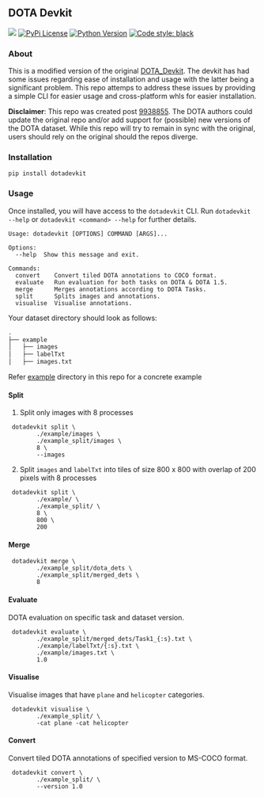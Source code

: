 ## DOTA Devkit 

![](https://github.com/ashnair1/dotadevkit/workflows/Build/badge.svg)
[![PyPi License](https://img.shields.io/pypi/v/dotadevkit?branch=master&label=PyPi%20Version&logo=PyPi&logoColor=ffffff&labelColor=306998&color=FFD43B&style=flat)](https://pypi.org/project/dotadevkit/)
[![Python Version](https://img.shields.io/pypi/pyversions/dotadevkit?+&label=Python&logo=Python&logoColor=ffffff&labelColor=306998&color=FFD43B&style=flat)](https://pypi.org/project/dotadevkit/)
[![Code style: black](https://img.shields.io/badge/Code%20Style-Black-000000.svg)](https://github.com/psf/black)

### About
This is a modified version of the original [DOTA_Devkit](https://github.com/CAPTAIN-WHU/DOTA_devkit). The devkit has had some issues regarding ease of installation and usage with the latter being a significant problem. This repo attemps to address these issues by providing a simple CLI for easier usage and cross-platform whls for easier installation. 

**Disclaimer**:  This repo was created post [9938855](https://github.com/CAPTAIN-WHU/DOTA_devkit/commit/99388551054be9a6dabb01c8bb2a7eb562d57b4f). The DOTA authors could update the original repo and/or add support for (possible) new versions of the DOTA dataset. While this repo will try to remain in sync with the original, users should rely on the original should the repos diverge. 

### Installation

```
pip install dotadevkit
```

### Usage
Once installed, you will have access to the `dotadevkit` CLI. Run `dotadevkit --help` or `dotadevkit <command> --help` for further details.
```
Usage: dotadevkit [OPTIONS] COMMAND [ARGS]...

Options:
  --help  Show this message and exit.

Commands:
  convert    Convert tiled DOTA annotations to COCO format.
  evaluate   Run evaluation for both tasks on DOTA & DOTA 1.5.
  merge      Merges annotations according to DOTA Tasks.
  split      Splits images and annotations.
  visualise  Visualise annotations.
```

Your dataset directory should look as follows:

```markdown
.
├── example
│   ├── images
│   ├── labelTxt
│   ├── images.txt

``` 

Refer [example](./example) directory in this repo for a concrete example

 
#### Split

1. Split only images with 8 processes

```
 dotadevkit split \
        ./example/images \
        ./example_split/images \
        8 \
        --images
```

2. Split `images` and `labelTxt` into tiles of size 800 x 800 with overlap of 200 pixels with 8 processes

```
 dotadevkit split \
        ./example/ \
        ./example_split/ \
        8 \
        800 \
        200 
```

#### Merge

```
 dotadevkit merge \
        ./example_split/dota_dets \
        ./example_split/merged_dets \
        8
```

#### Evaluate

DOTA evaluation on specific task and dataset version.

```
 dotadevkit evaluate \
        ./example_split/merged_dets/Task1_{:s}.txt \
        ./example/labelTxt/{:s}.txt \
        ./example/images.txt \
        1.0
```

#### Visualise

Visualise images that have `plane` and `helicopter` categories.

```
 dotadevkit visualise \
        ./example_split/ \
        -cat plane -cat helicopter
```

#### Convert

Convert tiled DOTA annotations of specified version to MS-COCO format.

```
 dotadevkit convert \
        ./example_split/ \
        --version 1.0
```
